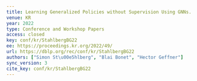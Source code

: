 ```yaml
---
title: Learning Generalized Policies without Supervision Using GNNs.
venue: KR
year: 2022
type: Conference and Workshop Papers
access: closed
key: conf/kr/StahlbergBG22
ee: https://proceedings.kr.org/2022/49/
url: https://dblp.org/rec/conf/kr/StahlbergBG22
authors: ["Simon St\u00e5hlberg", "Blai Bonet", "Hector Geffner"]
sync_version: 3
cite_key: conf/kr/StahlbergBG22
---
```


